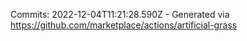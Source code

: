 Commits: 2022-12-04T11:21:28.590Z - Generated via https://github.com/marketplace/actions/artificial-grass
<br>
